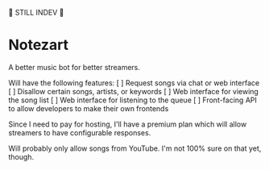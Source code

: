 
:fire_engine: STILL INDEV :fire_engine:

# Notezart

A better music bot for better streamers.

Will have the following features:
 [ ] Request songs via chat or web interface
 [ ] Disallow certain songs, artists, or keywords
 [ ] Web interface for viewing the song list
 [ ] Web interface for listening to the queue
 [ ] Front-facing API to allow developers to make their own frontends

Since I need to pay for hosting, I'll have a premium plan
which will allow streamers to have configurable responses.

Will probably only allow songs from YouTube. I'm not 100% sure on that yet, though.